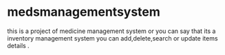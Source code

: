 # medsmanagementsystem
this is a project of medicine management system or you can say that its a inventory management system
you can add,delete,search or update items details .
